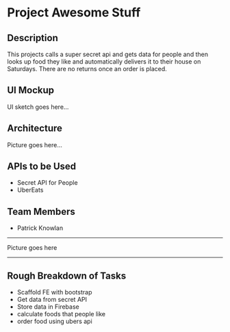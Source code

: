 # Project Awesome Stuff

## Description
This projects calls a super secret api and gets data for people and then looks up food they like and automatically delivers it to their house on Saturdays. There are no returns once an order is placed.

## UI Mockup
UI sketch goes here...

## Architecture

Picture goes here...

## APIs to be Used

- Secret API for People
- UberEats

## Team Members

- Patrick Knowlan 
__________________


Picture goes here
__________________

## Rough Breakdown of Tasks
- Scaffold FE with bootstrap
- Get data from secret API
- Store data in Firebase
- calculate foods that people like
- order food using ubers api

 
